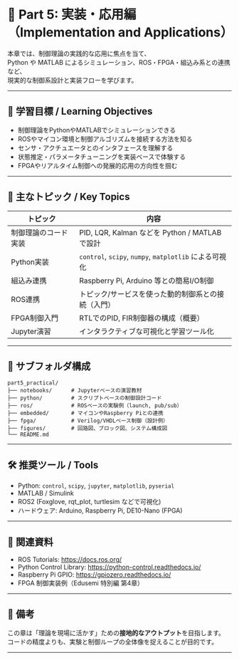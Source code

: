 # 🧪 Part 5: 実装・応用編（Implementation and Applications）

本章では、制御理論の実践的な応用に焦点を当て、  
Python や MATLAB によるシミュレーション、ROS・FPGA・組込み系との連携など、  
現実的な制御系設計と実装フローを学びます。

---

## 🎯 学習目標 / Learning Objectives

- 制御理論をPythonやMATLABでシミュレーションできる
- ROSやマイコン環境と制御アルゴリズムを接続する方法を知る
- センサ・アクチュエータとのインタフェースを理解する
- 状態推定・パラメータチューニングを実装ベースで体験する
- FPGAやリアルタイム制御への発展的応用の方向性を掴む

---

## 🧩 主なトピック / Key Topics

| トピック | 内容 |
|----------|------|
| 制御理論のコード実装 | PID, LQR, Kalman などを Python / MATLAB で設計 |
| Python実装 | `control`, `scipy`, `numpy`, `matplotlib` による可視化 |
| 組込み連携 | Raspberry Pi, Arduino 等との簡易I/O制御 |
| ROS連携 | トピック/サービスを使った動的制御系との接続（入門） |
| FPGA制御入門 | RTLでのPID, FIR制御器の構成（概要） |
| Jupyter演習 | インタラクティブな可視化と学習ツール化

---

## 📂 サブフォルダ構成
```
part5_practical/
├── notebooks/      # Jupyterベースの演習教材
├── python/         # スクリプトベースの制御設計コード
├── ros/            # ROSベースの実験例（launch, pub/sub）
├── embedded/       # マイコンやRaspberry Piとの連携
├── fpga/           # Verilog/VHDLベース制御（設計例）
├── figures/        # 回路図、ブロック図、システム構成図
└── README.md
```
---

## 🛠️ 推奨ツール / Tools

- Python: `control`, `scipy`, `jupyter`, `matplotlib`, `pyserial`
- MATLAB / Simulink
- ROS2 (Foxglove, rqt_plot, turtlesim などで可視化)
- ハードウェア: Arduino, Raspberry Pi, DE10-Nano (FPGA)

---

## 🔗 関連資料

- ROS Tutorials: https://docs.ros.org/
- Python Control Library: https://python-control.readthedocs.io/
- Raspberry Pi GPIO: https://gpiozero.readthedocs.io/
- FPGA 制御実装例（Edusemi 特別編 第4章）

---

## 📌 備考

この章は「理論を現場に活かす」ための**接地的なアウトプット**を目指します。  
コードの精度よりも、実験と制御ループの全体像を捉えることが目的です。

---
